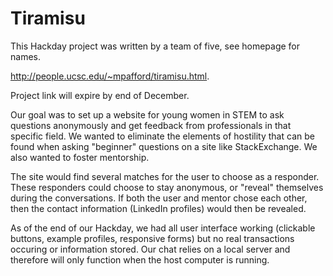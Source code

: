 # Tiramisu
This Hackday project was written by a team of five, see homepage for names. 

http://people.ucsc.edu/~mpafford/tiramisu.html.

Project link will expire by end of December. 

Our goal was to set up a website for young women in STEM to ask questions anonymously and get feedback from professionals in that specific field. We wanted to eliminate the elements of hostility that can be found when asking "beginner" questions on a site like StackExchange. We also wanted to foster mentorship. 

The site would find several matches for the user to choose as a responder. These responders could choose to stay anonymous, or "reveal" themselves during the conversations. If both the user and mentor chose each other, then the contact information (LinkedIn profiles) would then be revealed. 


As of the end of our Hackday, we had all user interface working (clickable buttons, example profiles, responsive forms) but no real transactions occuring or information stored. Our chat relies on a local server and therefore will only function when the host computer is running. 
